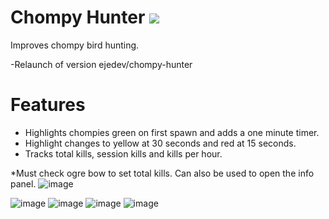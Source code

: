 # Chompy Hunter [![](https://img.shields.io/endpoint?url=https://i.pluginhub.info/shields/installs/plugin/chompy-hunter)](https://runelite.net/plugin-hub)
Improves chompy bird hunting.

-Relaunch of version ejedev/chompy-hunter

# Features

- Highlights chompies green on first spawn and adds a one minute timer.
- Highlight changes to yellow at 30 seconds and red at 15 seconds.
- Tracks total kills, session kills and kills per hour.

*Must check ogre bow to set total kills. Can also be used to open the info panel.
![image](https://user-images.githubusercontent.com/16944807/213596781-56936708-991b-4ca5-a67c-00a20bfee21a.png)


![image](https://user-images.githubusercontent.com/16944807/213571409-4362f2cc-817e-4d30-8c6b-77a95c23e24a.png)
![image](https://user-images.githubusercontent.com/16944807/213571801-bf2a0f19-d0dd-40a2-b9fb-a81db50d637d.png)
![image](https://user-images.githubusercontent.com/16944807/213571814-95236952-feb0-4f36-9cb0-3e2c191081aa.png)
![image](https://user-images.githubusercontent.com/16944807/213571853-866393ec-2221-42db-af8e-971093d30fb8.png)

